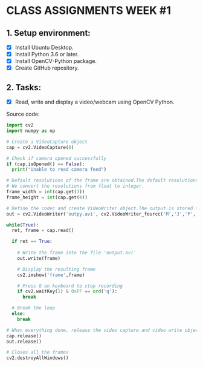 # CLASS ASSIGNMENTS WEEK #1

## 1. Setup environment:
- [x] Install Ubuntu Desktop.
- [x] Install Python 3.6 or later.
- [x] Install OpenCV-Python package.
- [x] Create GitHub repository.

## 2. Tasks:
- [x] Read, write and display a video/webcam using OpenCV Python.

Source code:

```python
import cv2
import numpy as np

# Create a VideoCapture object
cap = cv2.VideoCapture(0)

# Check if camera opened successfully
if (cap.isOpened() == False): 
  print("Unable to read camera feed")

# Default resolutions of the frame are obtained.The default resolutions are system dependent.
# We convert the resolutions from float to integer.
frame_width = int(cap.get(3))
frame_height = int(cap.get(4))

# Define the codec and create VideoWriter object.The output is stored in 'outpy.avi' file.
out = cv2.VideoWriter('outpy.avi', cv2.VideoWriter_fourcc('M','J','P','G'), 10, (frame_width,frame_height))

while(True):
  ret, frame = cap.read()

  if ret == True: 
    
    # Write the frame into the file 'output.avi'
    out.write(frame)

    # Display the resulting frame    
    cv2.imshow('frame',frame)

    # Press Q on keyboard to stop recording
    if cv2.waitKey(1) & 0xFF == ord('q'):
      break

  # Break the loop
  else:
    break  

# When everything done, release the video capture and video write objects
cap.release()
out.release()

# Closes all the frames
cv2.destroyAllWindows() 
```